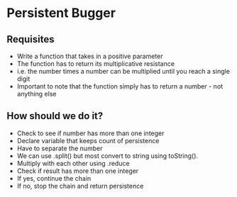 # Persistent Bugger

## Requisites

- Write a function that takes in a positive parameter
- The function has to return its multiplicative resistance
- i.e. the number times a number can be multiplied until you reach a single digit
- Important to note that the function simply has to return a number - not anything else

## How should we do it?

- Check to see if number has more than one integer
- Declare variable that keeps count of persistence
- Have to separate the number
- We can use .split() but most convert to string using toString().
- Multiply with each other using .reduce
- Check if result has more than one integer
- If yes, continue the chain
- If no, stop the chain and return persistence
